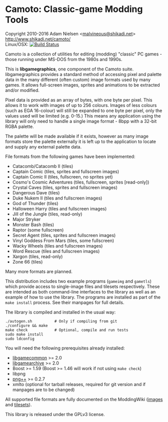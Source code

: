 Camoto: Classic-game Modding Tools
==================================
Copyright 2010-2016 Adam Nielsen <<malvineous@shikadi.net>>  
http://www.shikadi.net/camoto/  
Linux/OSX: [![Build Status](https://travis-ci.org/Malvineous/libgamegraphics.svg?branch=master)](https://travis-ci.org/Malvineous/libgamegraphics)

Camoto is a collection of utilities for editing (modding) "classic" PC
games - those running under MS-DOS from the 1980s and 1990s.

This is **libgamegraphics**, one component of the Camoto suite.  libgamegraphics
provides a standard method of accessing pixel and palette data in the many
different (often custom) image formats used by many games.  It allows
full-screen images, sprites and animations to be extracted and/or modified.

Pixel data is provided as an array of bytes, with one byte per pixel.  This
allows it to work with images of up to 256 colours.  Images of less colours
(such as EGA 16-colour) will still be expanded to one byte per pixel, only the
values used will be limited (e.g. 0-15.)  This means any application using
the library will only need to handle a single image format - 8bpp with a
32-bit RGBA palette.

The palette will be made available if it exists, however as many image formats
store the palette externally it is left up to the application to locate and
supply any external palette data.

File formats from the following games have been implemented:

  * Catacomb/Catacomb II (tiles)
  * Captain Comic (tiles, sprites and fullscreen images)
  * Captain Comic II (tiles, fullscreen, no sprites yet)
  * Cosmo's Cosmic Adventures (tiles, fullscreen, sprites [read-only])
  * Crystal Caves (tiles, sprites and fullscreen images)
  * Dangerous Dave (tiles)
  * Duke Nukem II (tiles and fullscreen images)
  * God of Thunder (tiles)
  * Halloween Harry (tiles and fullscreen images)
  * Jill of the Jungle (tiles, read-only)
  * Major Stryker
  * Monster Bash (tiles)
  * Raptor (some fullscreen)
  * Secret Agent (tiles, sprites and fullscreen images)
  * Vinyl Goddess From Mars (tiles, some fullscreen)
  * Wacky Wheels (tiles and fullscreen images)
  * Word Rescue (tiles and fullscreen images)
  * Xargon (tiles, read-only)
  * Zone 66 (tiles)

Many more formats are planned.

This distribution includes two example programs (`gameimg` and `gametls`) which
provide access to single-image files and tilesets respectively.  These are
intended as both command-line interfaces to the library as well as an example
of how to use the library.  The programs are installed as part of the
`make install` process.  See their manpages for full details.

The library is compiled and installed in the usual way:

    ./autogen.sh          # Only if compiling from git
    ./configure && make
    make check            # Optional, compile and run tests
    sudo make install
    sudo ldconfig

You will need the following prerequisites already installed:

  * [libgamecommon](https://github.com/Malvineous/libgamecommon) >= 2.0
  * [libgamearchive](https://github.com/Malvineous/libgamearchive) >= 2.0
  * Boost >= 1.59 (Boost >= 1.46 will work if not using `make check`)
  * libpng
  * [png++](http://www.nongnu.org/pngpp/) >= 0.2.7
  * xmlto (optional for tarball releases, required for git version and if
    manpages are to be changed)

All supported file formats are fully documented on the ModdingWiki
([images](http://www.shikadi.net/moddingwiki/Category:Image_formats) and
[tilesets](http://www.shikadi.net/moddingwiki/Category:Tileset_formats)).

This library is released under the GPLv3 license.
